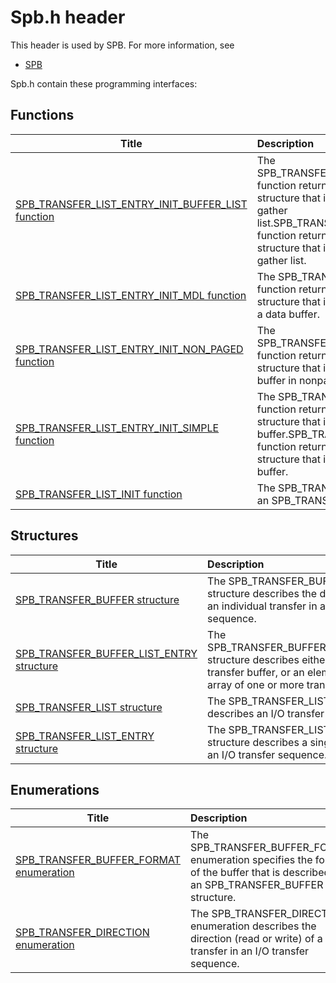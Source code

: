 # Spb.h header


This header is used by SPB. For more information, see
- [SPB](../_SPB/index.md)

Spb.h contain these programming interfaces:


## Functions

| Title   | Description   |
| ---- |:---- |
| [SPB_TRANSFER_LIST_ENTRY_INIT_BUFFER_LIST function](nf-spb-spb-transfer-list-entry-init-buffer-list.md) | The SPB_TRANSFER_LIST_ENTRY_INIT_BUFFER_LIST function returns an SPB_TRANSFER_LIST_ENTRY structure that is initialized to describe a scatter-gather list.SPB_TRANSFER_LIST_ENTRY_INIT_BUFFER_LIST function returns an SPB_TRANSFER_LIST_ENTRY structure that is initialized to describe a scatter-gather list. |
| [SPB_TRANSFER_LIST_ENTRY_INIT_MDL function](nf-spb-spb-transfer-list-entry-init-mdl.md) | The SPB_TRANSFER_LIST_ENTRY_INIT_MDL function returns an SPB_TRANSFER_LIST_ENTRY structure that is initialized to use an MDL to describe a data buffer. |
| [SPB_TRANSFER_LIST_ENTRY_INIT_NON_PAGED function](nf-spb-spb-transfer-list-entry-init-non-paged.md) | The SPB_TRANSFER_LIST_ENTRY_INIT_NON_PAGED function returns an SPB_TRANSFER_LIST_ENTRY structure that is initialized to describe a simple data buffer in nonpaged memory. |
| [SPB_TRANSFER_LIST_ENTRY_INIT_SIMPLE function](nf-spb-spb-transfer-list-entry-init-simple.md) | The SPB_TRANSFER_LIST_ENTRY_INIT_SIMPLE function returns an SPB_TRANSFER_LIST_ENTRY structure that is initialized to describe a simple data buffer.SPB_TRANSFER_LIST_ENTRY_INIT_SIMPLE function returns an SPB_TRANSFER_LIST_ENTRY structure that is initialized to describe a simple data buffer. |
| [SPB_TRANSFER_LIST_INIT function](nf-spb-spb-transfer-list-init.md) | The SPB_TRANSFER_LIST_INIT function initializes an SPB_TRANSFER_LIST structure. |

## Structures

| Title   | Description   |
| ---- |:---- |
| [SPB_TRANSFER_BUFFER structure](ns-spb-spb-transfer-buffer.md) | The SPB_TRANSFER_BUFFER structure describes the data buffer for an individual transfer in an I/O transfer sequence. |
| [SPB_TRANSFER_BUFFER_LIST_ENTRY structure](ns-spb-spb-transfer-buffer-list-entry.md) | The SPB_TRANSFER_BUFFER_LIST_ENTRY structure describes either a simple transfer buffer, or an element in an array of one or more transfer buffers. |
| [SPB_TRANSFER_LIST structure](ns-spb-spb-transfer-list.md) | The SPB_TRANSFER_LIST structure describes an I/O transfer sequence. |
| [SPB_TRANSFER_LIST_ENTRY structure](ns-spb-spb-transfer-list-entry.md) | The SPB_TRANSFER_LIST_ENTRY structure describes a single transfer in an I/O transfer sequence. |

## Enumerations

| Title   | Description   |
| ---- |:---- |
| [SPB_TRANSFER_BUFFER_FORMAT enumeration](ne-spb-spb-transfer-buffer-format.md) | The SPB_TRANSFER_BUFFER_FORMAT enumeration specifies the format of the buffer that is described by an SPB_TRANSFER_BUFFER structure. |
| [SPB_TRANSFER_DIRECTION enumeration](ne-spb-spb-transfer-direction.md) | The SPB_TRANSFER_DIRECTION enumeration describes the direction (read or write) of a single transfer in an I/O transfer sequence. |
